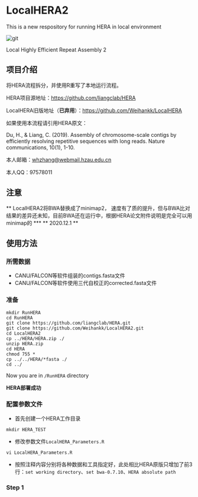 # LocalHERA2
This is a new respository for running HERA in local environment

![git](https://img.shields.io/badge/HERA-Local-brightgreen) 

Local Highly Efficient Repeat Assembly 2 

## 项目介绍
将HERA流程拆分，并使用R重写了本地运行流程。

HERA项目源地址：https://github.com/liangclab/HERA

LocalHERA旧版地址（**已弃用**）：https://github.com/Weihankk/LocalHERA

如果使用本流程请引用HERA原文：

Du, H., & Liang, C. (2019). Assembly of chromosome-scale contigs by efficiently resolving repetitive sequences with long reads. Nature communications, 10(1), 1-10.

本人邮箱：whzhang@webmail.hzau.edu.cn

本人QQ：97578011

## 注意
** LocalHERA2将BWA替换成了minimap2， 速度有了质的提升，但与BWA比对结果的差异还未知，目前BWA还在运行中，根据HERA论文附件说明是完全可以用minimap的 ***
** 2020.12.1 **

## 使用方法
### 所需数据
- CANU/FALCON等软件组装的contigs.fasta文件
- CANU/FALCON等软件使用三代自校正的corrected.fasta文件

### 准备
```
mkdir RunHERA
cd RunHERA
git clone https://github.com/liangclab/HERA.git
git clone https://github.com/Weihankk/LocalHERA2.git
cd LocalHERA2
cp ../HERA/HERA.zip ./
unzip HERA.zip
cd HERA
chmod 755 *
cp ../../HERA/*fasta ./
cd ../
```
Now you are in `/RunHERA` directory

**HERA部署成功**

### 配置参数文件
- 首先创建一个HERA工作目录
```
mkdir HERA_TEST
```
- 修改参数文件`LocalHERA_Parameters.R`
```
vi LocalHERA_Parameters.R
```
- 按照注释内容分别将各种数据和工具指定好，此处相比HERA原版只增加了前3行：`set working directory`、`set bwa-0.7.10`、`HERA absolute path`

### Step 1




